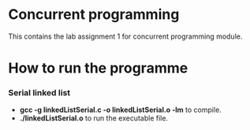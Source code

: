 Concurrent programming
=================================
This contains the lab assignment 1 for concurrent programming module.
# How to run the programme
### Serial linked list
- **gcc -g linkedListSerial.c -o linkedListSerial.o -lm** to compile.
- **./linkedListSerial.o** to run the executable file.
